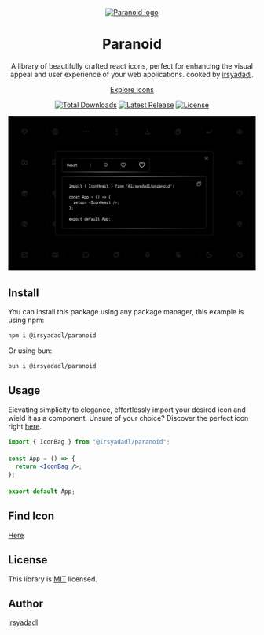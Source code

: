 <br/>
<br/>

<p align="center">
  <a href="https://paranoid.irsyad.co">
    <img src="https://paranoid.irsyad.co/icon.svg" alt="Paranoid logo" width="72" height="72">
  </a>
</p>
<h1 align="center">Paranoid</h1>

<div align="center">

A library of beautifully crafted react icons,
perfect for enhancing the visual appeal and user
experience of your web applications.
cooked by [irsyadadl](https://parsinta.com/@irsyadadl).

</div>

<p align="center">
  <a href="https://paranoid.irsyad.co">Explore icons</a>
</p>

<p align="center">
    <a href="https://www.npmjs.com/package/@irsyadadl/paranoid"><img src="https://img.shields.io/npm/dt/@irsyadadl/paranoid.svg" alt="Total Downloads"></a>
    <a href="https://github.com/irsyadadl/paranoid/releases"><img src="https://img.shields.io/npm/v/@irsyadadl/paranoid.svg" alt="Latest Release"></a>
    <a href="https://github.com/irsyadadl/paranoid/blob/master/LICENSE"><img src="https://img.shields.io/npm/l/@irsyadadl/paranoid.svg" alt="License"></a>
</p>

[![@irsyadadl/paranoid](preview.jpg)]()

## Install

You can install this package using any package manager, this example is using npm:

```bash
npm i @irsyadadl/paranoid
```

Or using bun:

```bash
bun i @irsyadadl/paranoid
```

## Usage

Elevating simplicity to elegance, effortlessly import your desired icon and wield it as a component. Unsure of your choice? Discover the perfect icon right [here](https://paranoid.irsyad.co).

```jsx
import { IconBag } from "@irsyadadl/paranoid";

const App = () => {
  return <IconBag />;
};

export default App;
```

## Find Icon

[Here](https://paranoid.irsyad.co)

## License

This library is [MIT](https://github.com/irsyadadl/paranoid/blob/master/LICENSE) licensed.

## Author

[irsyadadl](https://x.com/irsyadadl)
